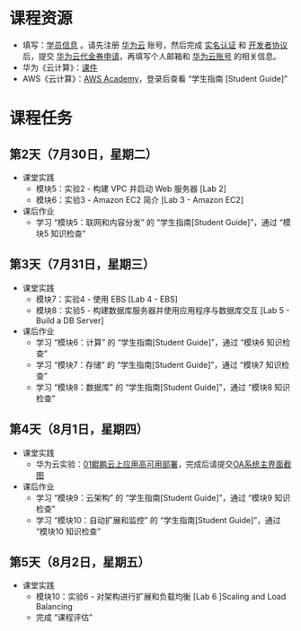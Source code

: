 # 课程资源
- 填写：[学员信息](https://docs.qq.com/form/page/DYkRIZnVudnd5UWZ5) 。请先注册 [华为云](https://www.huaweicloud.com/) 账号，然后完成 [实名认证](https://account.huaweicloud.com/usercenter/?locale=zh-cn®ion=ap-southeast-1#/accountindex/realNameAuth) 和 [开发者协议](https://bbs.huaweicloud.com/community/myhomepage) 后，提交 [华为云代金券申请](https://developer.huaweicloud.com/signup/a555bf4e099646c2aaea30cf5dea3cfb)，再填写个人邮箱和 [华为云账号](https://console.huaweicloud.com/iam/?agencyId=0bc8d306f880f2c21f28c01b3710deb1&region=cn-north-1&locale=zh-cn#/mine/apiCredential) 的相关信息。
- 华为《云计算》：[课件](https://docs.qq.com/s/jJuvLlZNuGzSlvcDz7Io5G) 
- AWS《云计算》：[AWS Academy](https://awsacademy.instructure.com/)，登录后查看 “学生指南 [Student Guide]”



# 课程任务
## 第2天（7月30日，星期二）
- 课堂实践
    - 模块5：实验2 - 构建 VPC 并启动 Web 服务器 [Lab 2]
    - 模块6：实验3 - Amazon EC2 简介 [Lab 3 - Amazon EC2]
- 课后作业
    - 学习 “模块5：联网和内容分发” 的 “学生指南[Student Guide]”，通过 “模块5 知识检查”

## 第3天（7月31日，星期三）
- 课堂实践
    - 模块7：实验4 - 使用 EBS [Lab 4 - EBS]
    - 模块8：实验5 - 构建数据库服务器并使用应用程序与数据库交互 [Lab 5 - Build a DB Server]
- 课后作业
    - 学习 “模块6：计算” 的 “学生指南[Student Guide]”，通过 “模块6 知识检查”
    - 学习 “模块7：存储” 的 “学生指南[Student Guide]”，通过 “模块7 知识检查”
    - 学习 “模块8：数据库” 的 “学生指南[Student Guide]”，通过 “模块8 知识检查”

## 第4天（8月1日，星期四）
- 课堂实践
    - 华为云实验：[01鲲鹏云上应用高可用部署](https://docs.qq.com/doc/DYnRPcFZDQU92VWlV)，完成后请提交[OA系统主界面截图](https://docs.qq.com/form/page/DYktqQWt3UHZWR2ZW)
- 课后作业
    - 学习 “模块9：云架构” 的 “学生指南[Student Guide]”，通过 “模块9 知识检查”
    - 学习 “模块10：自动扩展和监控” 的 “学生指南[Student Guide]”，通过 “模块10 知识检查”
    

## 第5天（8月2日，星期五）
- 课堂实践
    - 模块10：实验6 - 对架构进行扩展和负载均衡 [Lab 6 ]Scaling and Load Balancing
    - 完成 “课程评估”

